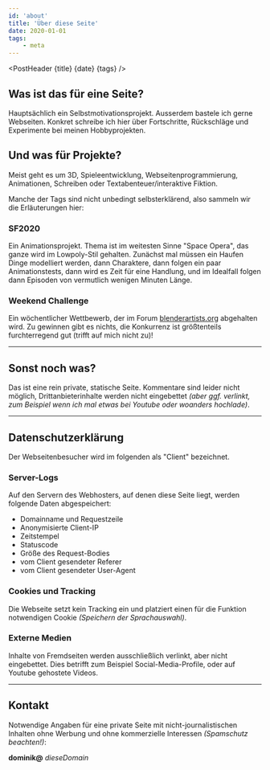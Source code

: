 ```yaml
---
id: 'about'
title: 'Über diese Seite'
date: 2020-01-01
tags:
    - meta
---
```




<script>
    import Image from '$lib/Image.svelte'
	import PostHeader from '$lib/PostHeader.svelte'
</script>



<PostHeader {title} {date} {tags} />

## Was ist das für eine Seite?

Hauptsächlich ein Selbst­motivations­projekt. Ausserdem bastele ich gerne Webseiten. Konkret schreibe ich hier über Fort­schritte, Rück­schläge und Experimente bei meinen Hobby­projekten.

## Und was für Projekte?

Meist geht es um 3D, Spieleentwicklung, Webseitenprogrammierung, Animationen, Schreiben oder Textabenteuer/interaktive Fiktion.

Manche der Tags sind nicht unbedingt selbsterklärend, also sammeln wir die Erläuterungen hier:

### SF2020

Ein Animationsprojekt. Thema ist im weitesten Sinne "Space Opera", das ganze wird im Lowpoly-Stil gehalten. Zunächst mal müssen ein Haufen Dinge modelliert werden, dann Charaktere, dann folgen ein paar Animationstests, dann wird es Zeit für eine Handlung, und im Idealfall folgen dann Episoden von vermutlich wenigen Minuten Länge.

### Weekend Challenge

Ein wöchentlicher Wettbewerb, der im Forum <a href="https://blenderartists.org/c/contests/weekend-challenge/25" target="_blank" rel="noopener noreferrer">blenderartists.org</a> abgehalten wird. Zu gewinnen gibt es nichts, die Konkurrenz ist größtenteils furchterregend gut (trifft auf mich nicht zu)!

---

## Sonst noch was?

Das ist eine rein private, statische Seite. Kommentare sind leider nicht möglich, Drittanbieterinhalte werden nicht eingebettet *(aber ggf. verlinkt, zum Beispiel wenn ich mal etwas bei Youtube oder woanders hochlade)*.

---

## Datenschutz­erklärung

Der Webseitenbesucher wird im folgenden als "Client" bezeichnet.

### Server-Logs

Auf den Servern des Webhosters, auf denen diese Seite liegt, werden folgende Daten abgespeichert:

- Domainname und Requestzeile
- Anonymisierte Client-IP
- Zeitstempel
- Statuscode
- Größe des Request-Bodies
- vom Client gesendeter Referer
- vom Client gesendeter User-Agent

### Cookies und Tracking

Die Webseite setzt kein Tracking ein und platziert einen für die Funktion notwendigen Cookie *(Speichern der Sprachauswahl)*.

### Externe Medien

Inhalte von Fremdseiten werden ausschließlich verlinkt, aber nicht eingebettet. Dies betrifft zum Beispiel Social-Media-Profile, oder auf Youtube gehostete Videos.

---

## Kontakt

Notwendige Angaben für eine private Seite mit nicht-journalistischen Inhalten ohne Werbung und ohne kommerzielle Interessen *(Spamschutz beachten!)*:

**dominik@** *dieseDomain*